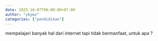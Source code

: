 ```yaml
---
date: 2025-10-07T00:00:00+07:00
author: "ykywz"
categories: ["pendidikan"]
---
```


mempelajari banyak hal dari internet tapi tidak bermanfaat, untuk apa ?